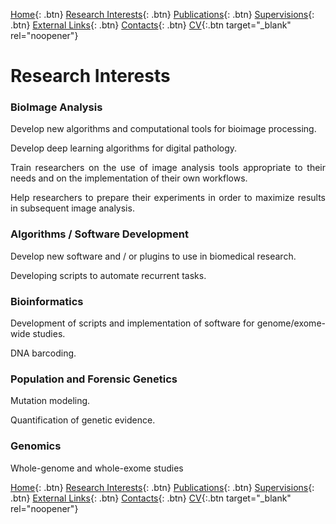 [Home](https://econdesousa.github.io){: .btn}
[Research Interests](https://econdesousa.github.io/ResearchInterests){: .btn}
[Publications](https://econdesousa.github.io/Publications){: .btn}
[Supervisions](https://econdesousa.github.io/Supervision){: .btn}
[External Links](https://econdesousa.github.io/Links){: .btn}
[Contacts](https://econdesousa.github.io/Contacts){: .btn}
[CV](assets/CurriculumVitaeECS.pdf){:.btn target="_blank" rel="noopener"}
<!-- [HEROHE](https://econdesousa.github.io/HEROHE){: .btn} -->


# Research Interests

### BioImage Analysis

<p align="justify">Develop new algorithms and computational tools for bioimage processing.</p>

<p align="justify">Develop deep learning algorithms for digital pathology.</p>

<p align="justify">Train researchers on the use of image analysis tools appropriate to their needs and on the implementation of their own workflows.</p>

<p align="justify">Help researchers to prepare their experiments in order to maximize results in subsequent image analysis.</p>


### Algorithms / Software Development

<p align="justify">Develop new software and / or plugins to use in biomedical research.</p>

<p align="justify">Developing scripts to automate recurrent tasks.</p>


### Bioinformatics

<p align="justify">Development of scripts and implementation of software for genome/exome-wide studies.</p>

<p align="justify">DNA barcoding.</p>


### Population and Forensic Genetics

<p align="justify">Mutation modeling.</p>

<p align="justify">Quantification of genetic evidence.</p>


### Genomics

<p align="justify">Whole-genome  and whole-exome studies</p>



[Home](https://econdesousa.github.io){: .btn}
[Research Interests](https://econdesousa.github.io/ResearchInterests){: .btn}
[Publications](https://econdesousa.github.io/Publications){: .btn}
[Supervisions](https://econdesousa.github.io/Supervision){: .btn}
[External Links](https://econdesousa.github.io/Links){: .btn}
[Contacts](https://econdesousa.github.io/Contacts){: .btn}
[CV](assets/CurriculumVitaeECS.pdf){:.btn target="_blank" rel="noopener"}
<!-- [HEROHE](https://econdesousa.github.io/HEROHE){: .btn} -->


<!-- Global site tag (gtag.js) - Google Analytics -->
<script async src="https://www.googletagmanager.com/gtag/js?id=G-3JWYKYVYDZ"></script>
<script>
  window.dataLayer = window.dataLayer || [];
  function gtag(){dataLayer.push(arguments);}
  gtag('js', new Date());

  gtag('config', 'G-3JWYKYVYDZ');
</script>